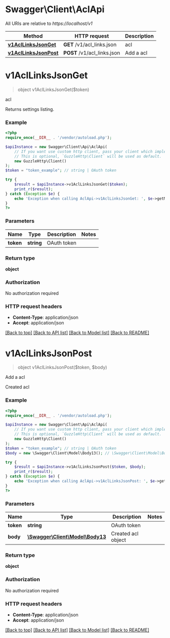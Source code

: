 # Swagger\Client\AclApi

All URIs are relative to *https://localhost/v1*

Method | HTTP request | Description
------------- | ------------- | -------------
[**v1AclLinksJsonGet**](AclApi.md#v1AclLinksJsonGet) | **GET** /v1/acl_links.json | acl
[**v1AclLinksJsonPost**](AclApi.md#v1AclLinksJsonPost) | **POST** /v1/acl_links.json | Add a acl


# **v1AclLinksJsonGet**
> object v1AclLinksJsonGet($token)

acl

Returns settings listing.

### Example
```php
<?php
require_once(__DIR__ . '/vendor/autoload.php');

$apiInstance = new Swagger\Client\Api\AclApi(
    // If you want use custom http client, pass your client which implements `GuzzleHttp\ClientInterface`.
    // This is optional, `GuzzleHttp\Client` will be used as default.
    new GuzzleHttp\Client()
);
$token = "token_example"; // string | OAuth token

try {
    $result = $apiInstance->v1AclLinksJsonGet($token);
    print_r($result);
} catch (Exception $e) {
    echo 'Exception when calling AclApi->v1AclLinksJsonGet: ', $e->getMessage(), PHP_EOL;
}
?>
```

### Parameters

Name | Type | Description  | Notes
------------- | ------------- | ------------- | -------------
 **token** | **string**| OAuth token |

### Return type

**object**

### Authorization

No authorization required

### HTTP request headers

 - **Content-Type**: application/json
 - **Accept**: application/json

[[Back to top]](#) [[Back to API list]](../../README.md#documentation-for-api-endpoints) [[Back to Model list]](../../README.md#documentation-for-models) [[Back to README]](../../README.md)

# **v1AclLinksJsonPost**
> object v1AclLinksJsonPost($token, $body)

Add a acl

Created acl

### Example
```php
<?php
require_once(__DIR__ . '/vendor/autoload.php');

$apiInstance = new Swagger\Client\Api\AclApi(
    // If you want use custom http client, pass your client which implements `GuzzleHttp\ClientInterface`.
    // This is optional, `GuzzleHttp\Client` will be used as default.
    new GuzzleHttp\Client()
);
$token = "token_example"; // string | OAuth token
$body = new \Swagger\Client\Model\Body13(); // \Swagger\Client\Model\Body13 | Created acl object

try {
    $result = $apiInstance->v1AclLinksJsonPost($token, $body);
    print_r($result);
} catch (Exception $e) {
    echo 'Exception when calling AclApi->v1AclLinksJsonPost: ', $e->getMessage(), PHP_EOL;
}
?>
```

### Parameters

Name | Type | Description  | Notes
------------- | ------------- | ------------- | -------------
 **token** | **string**| OAuth token |
 **body** | [**\Swagger\Client\Model\Body13**](../Model/Body13.md)| Created acl object |

### Return type

**object**

### Authorization

No authorization required

### HTTP request headers

 - **Content-Type**: application/json
 - **Accept**: application/json

[[Back to top]](#) [[Back to API list]](../../README.md#documentation-for-api-endpoints) [[Back to Model list]](../../README.md#documentation-for-models) [[Back to README]](../../README.md)


